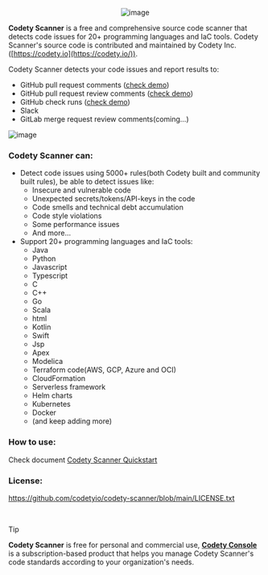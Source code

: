 <div align="center">

![image](https://www.codety.io/assets/img/logo_128.png)

</div>

**Codety Scanner** is a free and comprehensive source code scanner that detects code issues for 20+ programming languages and IaC tools. Codety Scanner's source code is contributed and maintained by Codety Inc.([https://codety.io](https://codety.io/)).

Codety Scanner detects your code issues and report results to:
* GitHub pull request comments ([check demo](https://github.com/codetyio/codety-scanner/pull/15#issuecomment-2320351633))
* GitHub pull request review comments ([check demo](https://github.com/codetyio/codety-scanner/pull/15/files#r1738123885))
* GitHub check runs ([check demo](https://github.com/codetyio/codety-scanner/runs/29462342113))
* Slack
* GitLab merge request review comments(coming...)


![image](https://www.codety.io/assets/img/hero-3.png)

### Codety Scanner can:
* Detect code issues using 5000+ rules(both Codety built and community built rules), be able to detect issues like:  
  * Insecure and vulnerable code
  * Unexpected secrets/tokens/API-keys in the code
  * Code smells and technical debt accumulation
  * Code style violations
  * Some performance issues
  * And more...
* Support 20+ programming languages and IaC tools:
  * Java
  * Python
  * Javascript
  * Typescript
  * C
  * C++
  * Go
  * Scala
  * html 
  * Kotlin
  * Swift
  * Jsp
  * Apex
  * Modelica
  * Terraform code(AWS, GCP, Azure and OCI)
  * CloudFormation
  * Serverless framework
  * Helm charts
  * Kubernetes
  * Docker
  * (and keep adding more)


### How to use:
Check document [Codety Scanner Quickstart](https://docs.codety.io/docs/quickstart/index)

### License:
https://github.com/codetyio/codety-scanner/blob/main/LICENSE.txt

<br/>

> [!TIP]
> **Codety Scanner** is free for personal and commercial use, [**Codety Console**](http://www.codety.io) is a subscription-based product that helps you manage Codety Scanner's code standards according to your organization's needs.
 

